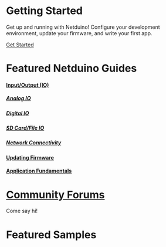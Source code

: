 <div class="banner_main">
<h1>Getting Started</h1>
<p>Get up and running with Netduino! Configure your development environment, update your firmware, and write your first app.</p>
<a href="">Get Started</a>
</div>

# Featured Netduino Guides

#### [Input/Output (IO)](/Netduino/Input_Output)

##### [Analog IO](/Netduino/Input_Output/Analog/)

##### [Digital IO](/Netduino/Input_Output/Digital/)

##### [SD Card/File IO](/Netduino/Input_Output/File_Storage/)

##### [Network Connectivity](/Netduino/Input_Output/Network/)

#### [Updating Firmware](http://localhost:4000/Netduino/About/Updating_Firmware)

#### [Application Fundamentals](/Netduino/Application_Fundamentals/)

# [Community Forums](http://community.wildernesslabs.co)

Come say hi!

# Featured Samples


